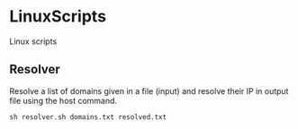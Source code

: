 # LinuxScripts
Linux scripts

## Resolver
Resolve a list of domains given in a file (input) and resolve their IP in output file using the host command.

```
sh resolver.sh domains.txt resolved.txt
```
